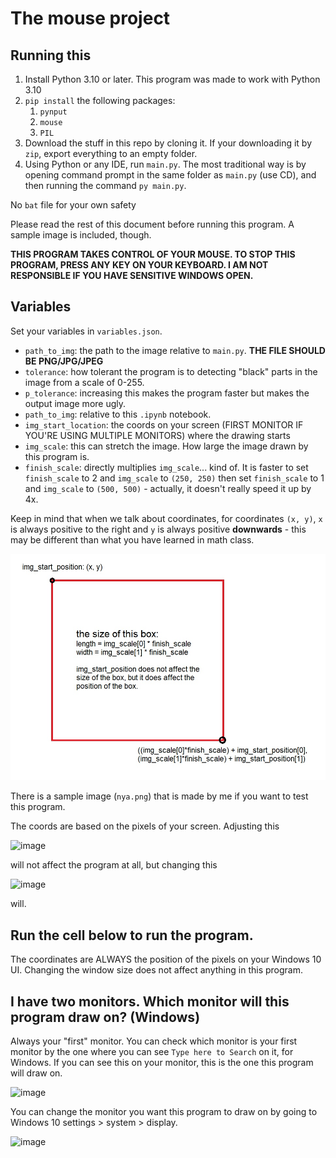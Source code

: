 # The mouse project

## Running this

1. Install Python 3.10 or later. This program was made to work with Python 3.10
2. `pip install` the following packages:
   1. `pynput`
   2. `mouse`
   3. `PIL`
3. Download the stuff in this repo by cloning it. If your downloading it by `zip`, export everything to an empty folder.
4. Using Python or any IDE, run `main.py`. The most traditional way is by opening command prompt in the same folder as `main.py` (use CD), and then running the command `py main.py`.

No `bat` file for your own safety

Please read the rest of this document before running this program. A sample image is included, though.

**THIS PROGRAM TAKES CONTROL OF YOUR MOUSE. TO STOP THIS PROGRAM, PRESS ANY KEY ON YOUR KEYBOARD. I AM NOT RESPONSIBLE IF YOU HAVE SENSITIVE WINDOWS OPEN.**

## Variables

Set your variables in `variables.json`.

- `path_to_img`: the path to the image relative to `main.py`. **THE FILE SHOULD BE PNG/JPG/JPEG**
- `tolerance`: how tolerant the program is to detecting "black" parts in the image from a scale of 0-255.
- `p_tolerance`: increasing this makes the program faster but makes the output image more ugly.
- `path_to_img`: relative to this `.ipynb` notebook.
- `img_start_location`: the coords on your screen (FIRST MONITOR IF YOU'RE USING MULTIPLE MONITORS) where the drawing starts
- `img_scale`: this can stretch the image. How large the image drawn by this program is.
- `finish_scale`: directly multiplies `img_scale`... kind of. It is faster to set `finish_scale` to 2 and `img_scale` to `(250, 250)` then set `finish_scale` to 1 and `img_scale` to `(500, 500)` - actually, it doesn't really speed it up by 4x.

Keep in mind that when we talk about coordinates, for coordinates `(x, y)`, `x` is always positive to the right and `y` is always positive **downwards** - this may be different than what you have learned in math class.

![Image print location](ImgSizeGuide.jpg)

There is a sample image (`nya.png`) that is made by me if you want to test this program.

The coords are based on the pixels of your screen. Adjusting this

![image](https://user-images.githubusercontent.com/31808925/176095225-37a8d86f-05c3-4157-8a55-4be20fd0f15b.png)

will not affect the program at all, but changing this

![image](https://user-images.githubusercontent.com/31808925/176095280-e1363d93-5bab-4462-8e16-65a8d06c6583.png)

will.

## Run the cell below to run the program.

The coordinates are ALWAYS the position of the pixels on your Windows 10 UI. Changing the window size does not affect anything in this program.

## I have two monitors. Which monitor will this program draw on? (Windows)

Always your "first" monitor. You can check which monitor is your first monitor by the one where you can see `Type here to Search` on it, for Windows. If you can see this on your monitor, this is the one this program will draw on.

![image](https://user-images.githubusercontent.com/31808925/176094893-311ce295-22b8-464c-a3ec-bf955ed988d1.png)

You can change the monitor you want this program to draw on by going to Windows 10 settings > system > display.

![image](https://user-images.githubusercontent.com/31808925/176095368-309ab8cc-5254-4dea-9896-73f6deb84c16.png)

